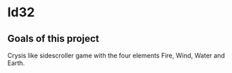 ld32
===============

Goals of this project
---------------
Crysis like sidescroller game with the four elements Fire, Wind, Water and Earth.
